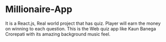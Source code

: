 # Millionaire-App
It is a React.js, Real world project that has quiz. Player will earn the money on winning to each question. This is the Web quiz app like Kaun Banega Crorepati with its amazing background music feel.
